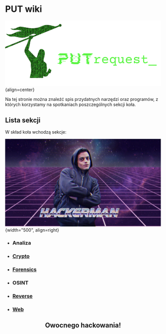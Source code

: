 # PUT wiki

![PUTrequest_ logo](assets/logo/PUTr.png){align=center}

Na tej stronie można znaleźć spis przydatnych narzędzi oraz programów, z których korzystamy na spotkaniach poszczególnych sekcji koła.

## Lista sekcji

W skład koła wchodzą sekcje:

![Hackerman meme](assets/pics/hackerman_meme.jpg){width="500", align=right}

- <h3>Analiza</h3>
- [<h3>Crypto</h3>](crypto/crypto_wiki.md)
- [<h3>Forensics</h3>](forensics/forensics_wiki.md)
- <h3>OSINT</h3>
- [<h3>Reverse</h3>](reverse/reverse_wiki.md)
- [<h3>Web</h3>](web/web_wiki.md)

<center><h2>Owocnego hackowania!</h2></center>
